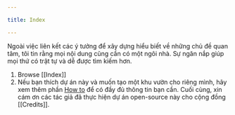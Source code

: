 ```yaml
---

title: Index

---
```


Ngoài việc liên kết các ý tưởng để xây dựng hiểu biết về những chủ đề quan tâm, tôi tin rằng mọi nội dung cũng cần có một ngôi nhà. Sự ngăn nắp giúp mọi thứ có trật tự và dễ được tìm kiếm hơn.

1. Browse [[Index]]
2. Nếu bạn thích dự án này và muốn tạo một khu vườn cho riêng mình, hãy xem thêm phần <a href="{{'/post/how-to' | relative_url}}"> How to</a> để có đầy đủ thông tin bạn cần. Cuối cùng, xin cám ơn các tác giả đã thực hiện dự án open-source này cho cộng đồng [[Credits]].